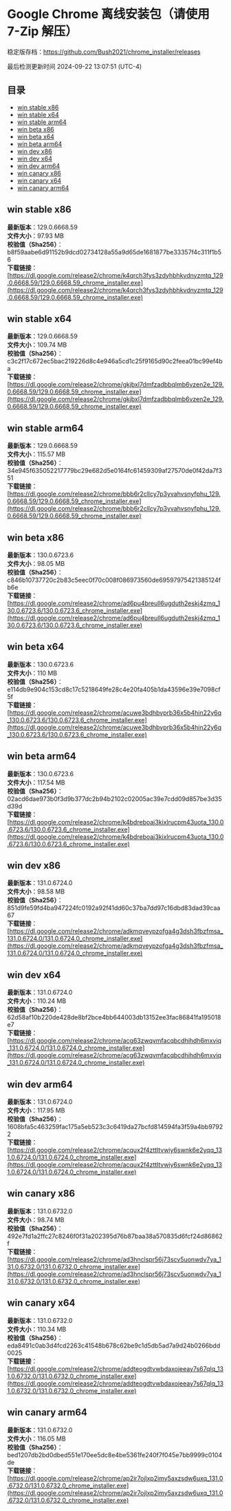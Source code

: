 # Google Chrome 离线安装包（请使用 7-Zip 解压）
稳定版存档：<https://github.com/Bush2021/chrome_installer/releases>

最后检测更新时间
2024-09-22 13:07:51 (UTC-4)

## 目录
* [win stable x86](https://github.com/Bush2021/chrome_installer?tab=readme-ov-file#win-stable-x86)
* [win stable x64](https://github.com/Bush2021/chrome_installer?tab=readme-ov-file#win-stable-x64)
* [win stable arm64](https://github.com/Bush2021/chrome_installer?tab=readme-ov-file#win-stable-arm64)
* [win beta x86](https://github.com/Bush2021/chrome_installer?tab=readme-ov-file#win-beta-x86)
* [win beta x64](https://github.com/Bush2021/chrome_installer?tab=readme-ov-file#win-beta-x64)
* [win beta arm64](https://github.com/Bush2021/chrome_installer?tab=readme-ov-file#win-beta-arm64)
* [win dev x86](https://github.com/Bush2021/chrome_installer?tab=readme-ov-file#win-dev-x86)
* [win dev x64](https://github.com/Bush2021/chrome_installer?tab=readme-ov-file#win-dev-x64)
* [win dev arm64](https://github.com/Bush2021/chrome_installer?tab=readme-ov-file#win-dev-arm64)
* [win canary x86](https://github.com/Bush2021/chrome_installer?tab=readme-ov-file#win-canary-x86)
* [win canary x64](https://github.com/Bush2021/chrome_installer?tab=readme-ov-file#win-canary-x64)
* [win canary arm64](https://github.com/Bush2021/chrome_installer?tab=readme-ov-file#win-canary-arm64)

## win stable x86
**最新版本**：129.0.6668.59  
**文件大小**：97.93 MB  
**校验值（Sha256）**：b8f59aabe6d91152b9dcd02734128a55a9d65de1681877be33357f4c311f1b56  
**下载链接**：[https://dl.google.com/release2/chrome/k4qrch3fys3zdyhbhkvdnyzmtq_129.0.6668.59/129.0.6668.59_chrome_installer.exe](https://dl.google.com/release2/chrome/k4qrch3fys3zdyhbhkvdnyzmtq_129.0.6668.59/129.0.6668.59_chrome_installer.exe)  

## win stable x64
**最新版本**：129.0.6668.59  
**文件大小**：109.74 MB  
**校验值（Sha256）**：c3c2f17c672ec5bac219226d8c4e946a5cd1c25f9165d90c2feea01bc99ef4ba  
**下载链接**：[https://dl.google.com/release2/chrome/gkjbxl7dmfzadbbqlmb6vzen2e_129.0.6668.59/129.0.6668.59_chrome_installer.exe](https://dl.google.com/release2/chrome/gkjbxl7dmfzadbbqlmb6vzen2e_129.0.6668.59/129.0.6668.59_chrome_installer.exe)  

## win stable arm64
**最新版本**：129.0.6668.59  
**文件大小**：115.57 MB  
**校验值（Sha256）**：34e945f635052217779bc29e682d5e0164fc61459309af27570de0f42da7f351  
**下载链接**：[https://dl.google.com/release2/chrome/bbb6r2cllcy7p3yvahvsnyfphu_129.0.6668.59/129.0.6668.59_chrome_installer.exe](https://dl.google.com/release2/chrome/bbb6r2cllcy7p3yvahvsnyfphu_129.0.6668.59/129.0.6668.59_chrome_installer.exe)  

## win beta x86
**最新版本**：130.0.6723.6  
**文件大小**：98.05 MB  
**校验值（Sha256）**：c846b10737720c2b83c5eec0f70c008f086973560de69597975421385124fb6e  
**下载链接**：[https://dl.google.com/release2/chrome/ad6pu4breull6ugduth2eskj4zmq_130.0.6723.6/130.0.6723.6_chrome_installer.exe](https://dl.google.com/release2/chrome/ad6pu4breull6ugduth2eskj4zmq_130.0.6723.6/130.0.6723.6_chrome_installer.exe)  

## win beta x64
**最新版本**：130.0.6723.6  
**文件大小**：110 MB  
**校验值（Sha256）**：e114db9e904c153cd8c17c5218649fe28c4e20fa405b1da43596e39e7098cf5f  
**下载链接**：[https://dl.google.com/release2/chrome/acuwe3bdhbvprb36x5b4hin22y6q_130.0.6723.6/130.0.6723.6_chrome_installer.exe](https://dl.google.com/release2/chrome/acuwe3bdhbvprb36x5b4hin22y6q_130.0.6723.6/130.0.6723.6_chrome_installer.exe)  

## win beta arm64
**最新版本**：130.0.6723.6  
**文件大小**：117.54 MB  
**校验值（Sha256）**：02acd6dae973b0f3d9b377dc2b94b2102c02005ac39e7cdd09d857be3d35d39d  
**下载链接**：[https://dl.google.com/release2/chrome/k4bdreboaj3kixlrucpm43uota_130.0.6723.6/130.0.6723.6_chrome_installer.exe](https://dl.google.com/release2/chrome/k4bdreboaj3kixlrucpm43uota_130.0.6723.6/130.0.6723.6_chrome_installer.exe)  

## win dev x86
**最新版本**：131.0.6724.0  
**文件大小**：98.58 MB  
**校验值（Sha256）**：851d9fe59fd4ba947224fc0192a92f41dd60c37ba7dd97c16dbd83dad39caa67  
**下载链接**：[https://dl.google.com/release2/chrome/adkmqveypzofga4g3dsh3fbzfmsa_131.0.6724.0/131.0.6724.0_chrome_installer.exe](https://dl.google.com/release2/chrome/adkmqveypzofga4g3dsh3fbzfmsa_131.0.6724.0/131.0.6724.0_chrome_installer.exe)  

## win dev x64
**最新版本**：131.0.6724.0  
**文件大小**：110.24 MB  
**校验值（Sha256）**：62d58af10b220de428de8bf2bce4bb644003db13152ee3fac86841fa195018e7  
**下载链接**：[https://dl.google.com/release2/chrome/acg63zwqvmfacqbcdhihdh6mxviq_131.0.6724.0/131.0.6724.0_chrome_installer.exe](https://dl.google.com/release2/chrome/acg63zwqvmfacqbcdhihdh6mxviq_131.0.6724.0/131.0.6724.0_chrome_installer.exe)  

## win dev arm64
**最新版本**：131.0.6724.0  
**文件大小**：117.95 MB  
**校验值（Sha256）**：1608bfa5c463259fac175a5eb523c3c6419da27bcfd814594fa3f59a4bb97922  
**下载链接**：[https://dl.google.com/release2/chrome/acqux2f4zttltvwiy6swnk6e2yqq_131.0.6724.0/131.0.6724.0_chrome_installer.exe](https://dl.google.com/release2/chrome/acqux2f4zttltvwiy6swnk6e2yqq_131.0.6724.0/131.0.6724.0_chrome_installer.exe)  

## win canary x86
**最新版本**：131.0.6732.0  
**文件大小**：98.74 MB  
**校验值（Sha256）**：492e7fd1a2ffc27c8246f0f31a202395d76b87baa38a570835d6fcf24d86862f  
**下载链接**：[https://dl.google.com/release2/chrome/ad3hnclspr56j73scv5uonwdv7ya_131.0.6732.0/131.0.6732.0_chrome_installer.exe](https://dl.google.com/release2/chrome/ad3hnclspr56j73scv5uonwdv7ya_131.0.6732.0/131.0.6732.0_chrome_installer.exe)  

## win canary x64
**最新版本**：131.0.6732.0  
**文件大小**：110.34 MB  
**校验值（Sha256）**：eda8491c0ab3d4fcd2263c41548b678c62be9c1d5db5ad7a9d24b0266bdd0025  
**下载链接**：[https://dl.google.com/release2/chrome/addteogdtvwbdaxojeeay7s67qlq_131.0.6732.0/131.0.6732.0_chrome_installer.exe](https://dl.google.com/release2/chrome/addteogdtvwbdaxojeeay7s67qlq_131.0.6732.0/131.0.6732.0_chrome_installer.exe)  

## win canary arm64
**最新版本**：131.0.6732.0  
**文件大小**：116.05 MB  
**校验值（Sha256）**：bed1207db2bd0dbed551e170ee5dc8e4be5361fe240f7f045e7bb9999c0104de  
**下载链接**：[https://dl.google.com/release2/chrome/ap2ir7ojlxp2imy5axzsdw6uxq_131.0.6732.0/131.0.6732.0_chrome_installer.exe](https://dl.google.com/release2/chrome/ap2ir7ojlxp2imy5axzsdw6uxq_131.0.6732.0/131.0.6732.0_chrome_installer.exe)  

